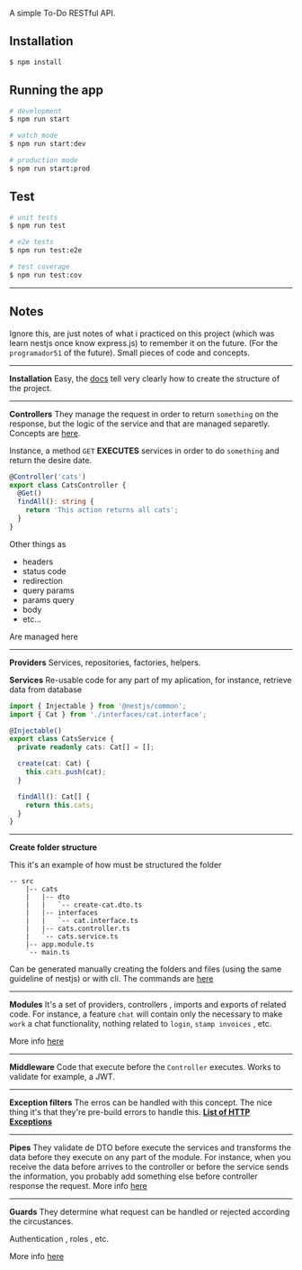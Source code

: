 A simple To-Do RESTful API.

## Installation

```bash
$ npm install
```

## Running the app

```bash
# development
$ npm run start

# watch mode
$ npm run start:dev

# production mode
$ npm run start:prod
```

## Test

```bash
# unit tests
$ npm run test

# e2e tests
$ npm run test:e2e

# test coverage
$ npm run test:cov
```

---

## Notes

Ignore this, are just notes of what i practiced on this project (which was learn nestjs once know express.js) to remember it on the future. (For the `programador51` of the future). Small pieces of code and concepts.

---

**Installation**
Easy, the [docs](https://docs.nestjs.com/first-steps) tell very clearly how to create the structure of the project.

---

**Controllers**
They manage the request in order to return `something` on the response, but the logic of the service and that are managed separetly. Concepts are [here](https://docs.nestjs.com/controllers).

Instance, a method `GET` **EXECUTES** services in order to do `something` and return the desire date.

```typescript
@Controller('cats')
export class CatsController {
  @Get()
  findAll(): string {
    return 'This action returns all cats';
  }
}
```

Other things as

- headers
- status code
- redirection
- query params
- params query
- body
- etc...

Are managed here

---

**Providers**
Services, repositories, factories, helpers.

**Services**
Re-usable code for any part of my aplication, for instance, retrieve data from database

```typescript
import { Injectable } from '@nestjs/common';
import { Cat } from './interfaces/cat.interface';

@Injectable()
export class CatsService {
  private readonly cats: Cat[] = [];

  create(cat: Cat) {
    this.cats.push(cat);
  }

  findAll(): Cat[] {
    return this.cats;
  }
}
```

---

**Create folder structure**

This it's an example of how must be structured the folder

```
-- src
    |-- cats
    |   |-- dto
    |   |   `-- create-cat.dto.ts
    |   |-- interfaces
    |   |   `-- cat.interface.ts
    |   |-- cats.controller.ts
    |   `-- cats.service.ts
    |-- app.module.ts
    `-- main.ts
```

Can be generated manually creating the folders and files (using the same guideline of nestjs) or with cli. The commands are [here](https://docs.nestjs.com/cli/usages#nest-generate)

---

**Modules**
It's a set of providers, controllers , imports and exports of related code. For instance, a feature `chat` will contain only the necessary to make `work` a chat functionality, nothing related to `login`, `stamp invoices` , etc.

More info [here](https://docs.nestjs.com/modules)

---

**Middleware**
Code that execute before the `Controller` executes. Works to validate for example, a JWT.

---

**Exception filters**
The erros can be handled with this concept. The nice thing it's that they're pre-build errors to handle this.
**[List of HTTP Exceptions](https://docs.nestjs.com/exception-filters#built-in-http-exceptions)**

---

**Pipes**
They validate de DTO before execute the services and transforms the data before they execute on any part of the module. For instance,
when you receive the data before arrives to the controller or before the service sends the information, you probably add something else before controller response the request.
More info [here](https://docs.nestjs.com/pipes#built-in-pipes)

---

**Guards**
They determine what request can be handled or rejected according the circustances.

Authentication , roles , etc.

More info [here](https://docs.nestjs.com/guards)